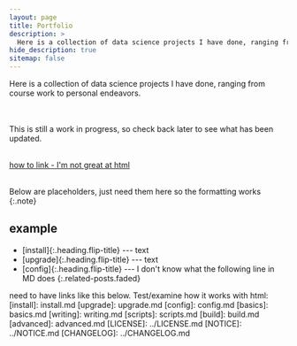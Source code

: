 ```yaml
---
layout: page
title: Portfolio
description: >
  Here is a collection of data science projects I have done, ranging from course work to personal endeavors.
hide_description: true
sitemap: false
---
```


Here is a collection of data science projects I have done, ranging from course work to personal endeavors.

<br/><br/>
This is still a work in progress, so check back later to see what has been updated.
<br/><br/>


[how to link - I'm not great at html](https://google.com)
<br/><br/>


Below are placeholders, just need them here so the formatting works
{:.note}


## example
* [install]{:.heading.flip-title} --- text
* [upgrade]{:.heading.flip-title} --- text
* [config]{:.heading.flip-title} --- I don't know what the following line in MD does
{:.related-posts.faded}

need to have links like this below. Test/examine how it works with html:
[install]: install.md
[upgrade]: upgrade.md
[config]: config.md
[basics]: basics.md
[writing]: writing.md
[scripts]: scripts.md
[build]: build.md
[advanced]: advanced.md
[LICENSE]: ../LICENSE.md
[NOTICE]: ../NOTICE.md
[CHANGELOG]: ../CHANGELOG.md
